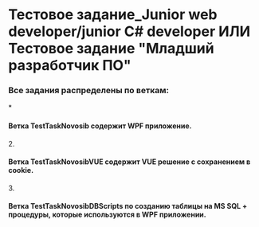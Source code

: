 <h1 align="left">Тестовое задание_Junior web developer/junior С# developer ИЛИ Тестовое задание "Младший разработчик ПО"</h1>

<h3>Все задания распределены по веткам:</h3>
*<h4>Ветка TestTaskNovosib содержит WPF приложение.</h4>
2. <h4>Ветка TestTaskNovosibVUE содержит VUE решение с сохранением в cookie.</h4>
3. <h4>Ветка TestTaskNovosibDBScripts по созданию таблицы на MS SQL + процедуры, которые используются в WPF приложении.</h4>
